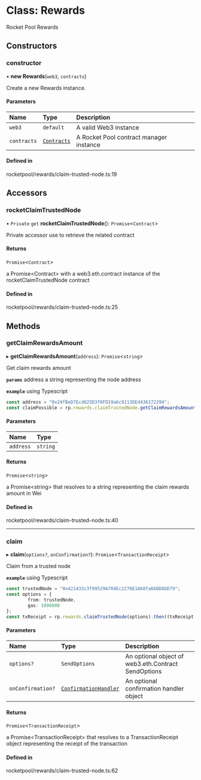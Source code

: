 # Class: Rewards

Rocket Pool Rewards

## Constructors

### constructor

• **new Rewards**(`web3`, `contracts`)

Create a new Rewards instance.

#### Parameters

| Name | Type | Description |
| :------ | :------ | :------ |
| `web3` | `default` | A valid Web3 instance |
| `contracts` | [`Contracts`](Contracts.md) | A Rocket Pool contract manager instance |

#### Defined in

rocketpool/rewards/claim-trusted-node.ts:19

## Accessors

### rocketClaimTrustedNode

• `Private` `get` **rocketClaimTrustedNode**(): `Promise`<`Contract`\>

Private accessor use to retrieve the related contract

#### Returns

`Promise`<`Contract`\>

a Promise<Contract\> with a web3.eth.contract instance of the rocketClaimTrustedNode contract

#### Defined in

rocketpool/rewards/claim-trusted-node.ts:25

## Methods

### getClaimRewardsAmount

▸ **getClaimRewardsAmount**(`address`): `Promise`<`string`\>

Get claim rewards amount

**`params`** address a string representing the node address

**`example`** using Typescript
```ts
const address = "0x24fBeD7Ecd625D3f0FD19a6c9113DEd436172294";
const claimPossible = rp.rewards.claimTrustedNode.getClaimRewardsAmount(address).then((val: string) => { val };
```

#### Parameters

| Name | Type |
| :------ | :------ |
| `address` | `string` |

#### Returns

`Promise`<`string`\>

a Promise<string\> that resolves to a string representing the claim rewards amount in Wei

#### Defined in

rocketpool/rewards/claim-trusted-node.ts:40

___

### claim

▸ **claim**(`options?`, `onConfirmation?`): `Promise`<`TransactionReceipt`\>

Claim from a trusted node

**`example`** using Typescript
```ts
const trustedNode = "0x421433c3f99529A704Ec2270E1A68fa66DD8bD79";
const options = {
		from: trustedNode,
		gas: 1000000
};
const txReceipt = rp.rewards.claimTrustedNode(options).then((txReceipt: TransactionReceipt) => { txReceipt };
```

#### Parameters

| Name | Type | Description |
| :------ | :------ | :------ |
| `options?` | `SendOptions` | An optional object of web3.eth.Contract SendOptions |
| `onConfirmation?` | [`ConfirmationHandler`](../interfaces/internal_/ConfirmationHandler.md) | An optional confirmation handler object |

#### Returns

`Promise`<`TransactionReceipt`\>

a Promise<TransactionReceipt\> that resolves to a TransactionReceipt object representing the receipt of the transaction

#### Defined in

rocketpool/rewards/claim-trusted-node.ts:62
